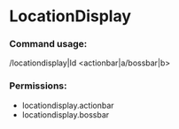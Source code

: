 # LocationDisplay

### Command usage:
/locationdisplay|ld <actionbar|a/bossbar|b>

### Permissions: 
- locationdisplay.actionbar
- locationdisplay.bossbar